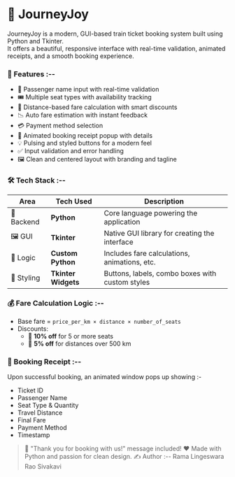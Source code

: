 # 🚆 JourneyJoy  

JourneyJoy is a modern, GUI-based train ticket booking system built using Python and Tkinter.  
It offers a beautiful, responsive interface with real-time validation, animated receipts, and a smooth booking experience.

### 🎯 Features :--

- 👤 Passenger name input with real-time validation  
- 🎟️ Multiple seat types with availability tracking  
- 📏 Distance-based fare calculation with smart discounts  
- 📉 Auto fare estimation with instant feedback  
- 💳 Payment method selection
- 📃 Animated booking receipt popup with details  
- 💡 Pulsing and styled buttons for a modern feel  
- ✅ Input validation and error handling  
- 🖼️ Clean and centered layout with branding and tagline  

### 🛠️ Tech Stack :--

| Area        | Tech Used            | Description                                  |
|-------------|----------------------|----------------------------------------------|
| 🐍 Backend   | **Python**           | Core language powering the application       |
| 🖼️ GUI       | **Tkinter**          | Native GUI library for creating the interface|
| 🧠 Logic     | **Custom Python**    | Includes fare calculations, animations, etc. |
| 🎨 Styling   | **Tkinter Widgets**  | Buttons, labels, combo boxes with custom styles |

### 💰 Fare Calculation Logic :--

- Base fare = `price_per_km × distance × number_of_seats`
- Discounts:
  - 🎁 **10% off** for 5 or more seats
  - 🎁 **5% off** for distances over 500 km

### 🧾 Booking Receipt :--

Upon successful booking, an animated window pops up showing :-

- Ticket ID  
- Passenger Name  
- Seat Type & Quantity  
- Travel Distance  
- Final Fare  
- Payment Method  
- Timestamp  

> 🎉 "Thank you for booking with us!" message included!
> ❤️ Made with Python and passion for clean design.
> ✍️ Author :--
Rama Lingeswara Rao Sivakavi

